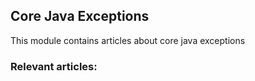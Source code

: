 ## Core Java Exceptions

This module contains articles about core java exceptions

### Relevant articles:
